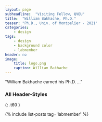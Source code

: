```yaml
---
layout: page
subheadline:  "Visiting Fellow, QVEU"
title:  "William Bakhache, Ph.D."
teaser: "Ph.D., Univ. of Montpelier - 2021"
categories:
    - design
tags:
    - design
    - background color
    - labmember
header: no
image:
    title: logo.png
    caption: William Bakhache
---
```

"William Bakhache earned his Ph.D. ..."

### All Header-Styles
{: .t60 }

{% include list-posts tag='labmember' %}
